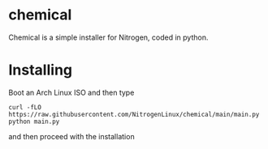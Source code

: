 # chemical
Chemical is a simple installer for Nitrogen, coded in python.

# Installing
Boot an Arch Linux ISO and then type
```
curl -fLO https://raw.githubusercontent.com/NitrogenLinux/chemical/main/main.py
python main.py
```
and then proceed with the installation
